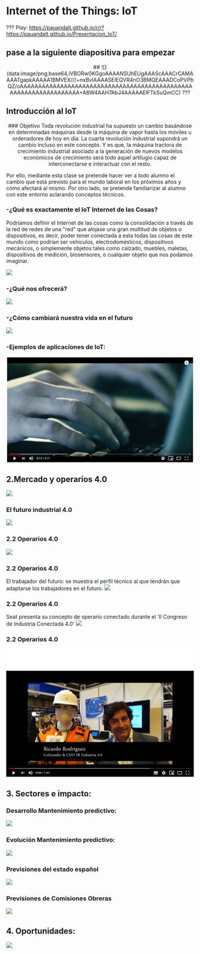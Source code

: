 # Internet of the Things: IoT
???
Play: https://pauandalt.github.io/r/r?https://pauandalt.github.io/Presentacion_IoT/
## pase a la siguiente diapositiva para empezar
<p align="center">
## ![](data:image/png;base64,iVBORw0KGgoAAAANSUhEUgAAAScAAACrCAMAAAATgapkAAAAA1BMVEX///+nxBvIAAAASElEQVR4nO3BMQEAAADCoPVPbQZ/oAAAAAAAAAAAAAAAAAAAAAAAAAAAAAAAAAAAAAAAAAAAAAAAAAAAAAAAAAAAAAAAAAA+A8W4AAH7AbJ4AAAAAElFTkSuQmCC)
???

## Introducción al IoT
<p align="center">
 ### Objetivo
Toda revolución industrial ha supuesto un cambio basándose en determinadas máquinas desde la máquina de vapor hasta los móviles u ordenadores de hoy en día. La cuarta revolución industrial supondrá un cambio incluso en este concepto. Y es que, la máquina tractora de crecimiento industrial asociado a la generación de nuevos modelos económicos de crecimiento será todo aquel artilugio capaz de interconectarse e interactuar con el resto.

Por ello, mediante esta clase se pretende hacer ver a todo alumno el cambio que está previsto para el mundo laboral en los próximos años y cómo afectará al mismo. Por otro lado, se pretende familiarizar al alumno con este entorno aclarando conceptos técnicos.

### -¿Qué es exactamente el IoT Internet de las Cosas?
Podríamos definir el Internet de las cosas como la consolidación a través de la red de redes de una "red" que alojase una gran multitud de objetos o dispositivos, es decir, poder tener conectada a esta todas las cosas de este mundo como podrían ser vehículos, electrodomésticos, dispositivos mecánicos, o simplemente objetos tales como calzado, muebles, maletas, dispositivos de medición, biosensores, o cualquier objeto que nos podamos imaginar. 

![](https://www.domodesk.com/media/wysiwyg/internetdelascosas1.jpg)

### -¿Qué nos ofrecerá?
  ![](https://www.domodesk.com/media/wysiwyg/iotdomodesk.jpg)
  
### -¿Cómo cambiará nuestra vida en el futuro
![](https://www.domodesk.com/media/wysiwyg/iotdomotica.jpg)

### -Ejemplos de aplicaciones de IoT:
[![IMAGE ALT TEXT HERE](https://github.com/Pauandalt/IoT/raw/master/videpo_IoT_EnCasa.PNG)](https://www.youtube.com/watch?v=VTs5y1QlEtk)

## 2.Mercado y operarios 4.0
![](https://www.cic.es/wp-content/uploads/2017/01/Industria-4.0-la-revoluci%C3%B3n-industrial-1100x550.jpg)
### El futuro industrial 4.0
![](https://blogs.iadb.org/integracion-comercio/wp-content/uploads/sites/14/2018/10/Industria-4.0-1.jpg)
### 2.2	Operarios 4.0
![](https://pbs.twimg.com/media/DuIX7NLWwAQs6hH.jpg)

### 2.2	Operarios 4.0
El trabajador del futuro: se muestra el perfil técnico al que tendrán que adaptarse los trabajadores en el futuro.
![](https://pauandalt.github.io/IoT/Herramientas_Operarios_4.0.PNG)

### 2.2	Operarios 4.0
Seat presenta su concepto de operario conectado durante el 'II Congreso de Industria Conectada 4.0'
![](https://img.europapress.es/fotoweb/fotonoticia_20180926191128_640.jpg)

### 2.2	Operarios 4.0

[![IMAGE ALT TEXT HERE](https://github.com/Pauandalt/Presentacion_IoT/blob/master/video%20operario%204.0.PNG?raw=true)](https://www.youtube.com/watch?time_continue=50&v=mBNBELPMuX)

## 3. Sectores e impacto:

### Desarrollo Mantenimiento predictivo:
![](https://pauandalt.github.io/IoT/Mantenimiento_Predictivo.PNG)

### Evolución Mantenimiento predictivo: 
![](https://pauandalt.github.io/IoT/Evolucion_mantenimiento_predictivo.PNG)
### Previsiones del estado español
![](https://www.oysconsultores.com/wp-content/uploads/2018/05/unnamed.png)
### Previsiones de Comisiones Obreras
![](https://www.venmas.com/var/shop/storage/images/venmas/boletin/colaboraciones/como_realizar_previsiones_de_ventas/1237737-4-esl-ES/como_realizar_previsiones_de_ventas_large.jpg)
## 4. Oportunidades:

![](https://pauandalt.github.io/IoT/Oportunidades_IoT.PNG)
